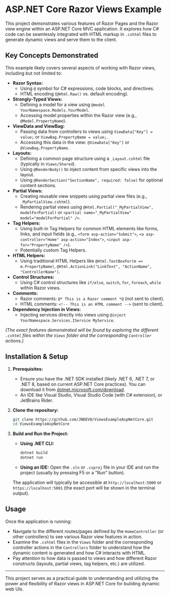 # ASP.NET Core Razor Views Example

This project demonstrates various features of Razor Pages and the Razor view engine within an ASP.NET Core MVC application. It explores how C# code can be seamlessly integrated with HTML markup in `.cshtml` files to generate dynamic views and serve them to the client.

## Key Concepts Demonstrated

This example likely covers several aspects of working with Razor views, including but not limited to:

*   **Razor Syntax:**
    *   Using `@` symbol for C# expressions, code blocks, and directives.
    *   HTML encoding (`@Html.Raw()` vs. default encoding).
*   **Strongly-Typed Views:**
    *   Defining a model for a view using `@model YourNamespace.Models.YourModel`.
    *   Accessing model properties within the Razor view (e.g., `@Model.PropertyName`).
*   **ViewData and ViewBag:**
    *   Passing data from controllers to views using `ViewData["Key"] = value;` or `ViewBag.PropertyName = value;`.
    *   Accessing this data in the view: `@ViewData["Key"]` or `@ViewBag.PropertyName`.
*   **Layouts:**
    *   Defining a common page structure using a `_Layout.cshtml` file (typically in `Views/Shared`).
    *   Using `@RenderBody()` to inject content from specific views into the layout.
    *   Using `@RenderSection("SectionName", required: false)` for optional content sections.
*   **Partial Views:**
    *   Creating reusable view snippets using partial view files (e.g., `_MyPartialView.cshtml`).
    *   Rendering partial views using `@Html.Partial("_MyPartialView", modelForPartial)` or `<partial name="_MyPartialView" model="modelForPartial" />`.
*   **Tag Helpers:**
    *   Using built-in Tag Helpers for common HTML elements like forms, links, and input fields (e.g., `<form asp-action="Submit">`, `<a asp-controller="Home" asp-action="Index">`, `<input asp-for="PropertyName" />`).
    *   Potentially custom Tag Helpers.
*   **HTML Helpers:**
    *   Using traditional HTML Helpers like `@Html.TextBoxFor(m => m.PropertyName)`, `@Html.ActionLink("LinkText", "ActionName", "ControllerName")`.
*   **Control Structures:**
    *   Using C# control structures like `if/else`, `switch`, `for`, `foreach`, `while` within Razor views.
*   **Comments:**
    *   Razor comments: `@* This is a Razor comment *@` (not sent to client).
    *   HTML comments: `<!-- This is an HTML comment -->` (sent to client).
*   **Dependency Injection in Views:**
    *   Injecting services directly into views using `@inject YourNamespace.Services.IService MyService`.

*(The exact features demonstrated will be found by exploring the different `.cshtml` files within the `Views` folder and the corresponding `Controller` actions.)*

## Installation & Setup

1.  **Prerequisites:**
    *   Ensure you have the .NET SDK installed (likely .NET 6, .NET 7, or .NET 8, based on current ASP.NET Core practices). You can download it from [dotnet.microsoft.com/download](https://dotnet.microsoft.com/download).
    *   An IDE like Visual Studio, Visual Studio Code (with C# extension), or JetBrains Rider.

2.  **Clone the repository:**
    ```bash
    git clone https://github.com/JNDEV0/ViewsExampleAspNetCore.git
    cd ViewsExampleAspNetCore
    ```

3.  **Build and Run the Project:**
    *   **Using .NET CLI:**
        ```bash
        dotnet build
        dotnet run
        ```
    *   **Using an IDE:**
        Open the `.sln` or `.csproj` file in your IDE and run the project (usually by pressing F5 or a "Run" button).

    The application will typically be accessible at `http://localhost:5000` or `https://localhost:5001` (the exact port will be shown in the terminal output).

## Usage

Once the application is running:

*   Navigate to the different routes/pages defined by the `HomeController` (or other controllers) to see various Razor view features in action.
*   Examine the `.cshtml` files in the `Views` folder and the corresponding controller actions in the `Controllers` folder to understand how the dynamic content is generated and how C# interacts with HTML.
*   Pay attention to how data is passed to views and how different Razor constructs (layouts, partial views, tag helpers, etc.) are utilized.

---
This project serves as a practical guide to understanding and utilizing the power and flexibility of Razor views in ASP.NET Core for building dynamic web UIs.
